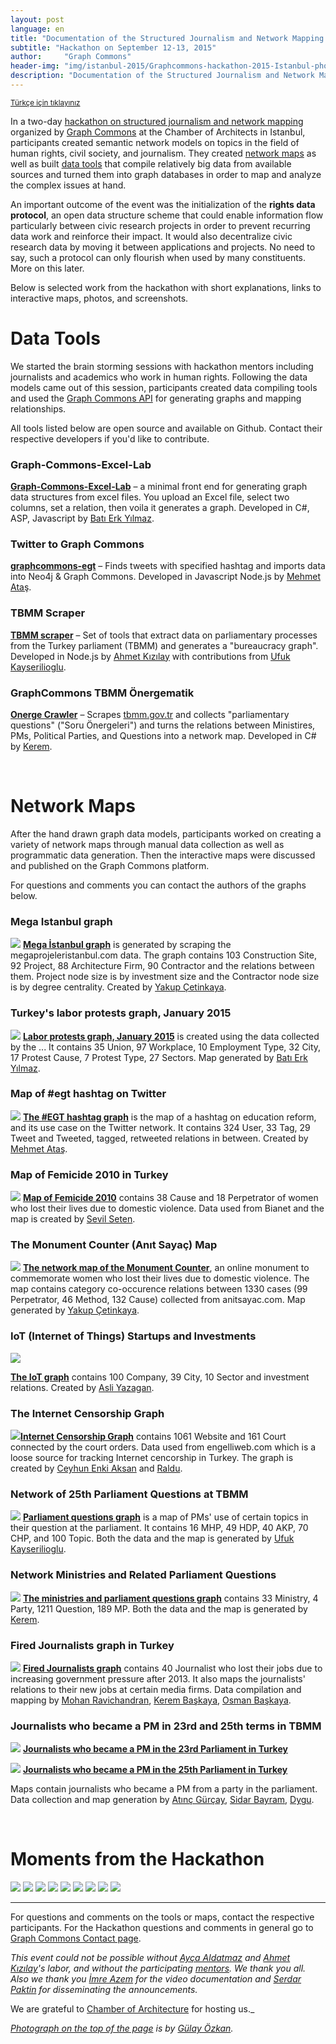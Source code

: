 ```yaml
---
layout: post
language: en
title: "Documentation of the Structured Journalism and Network Mapping Hackathon"
subtitle: "Hackathon on September 12-13, 2015"
author:     "Graph Commons"
header-img: "img/istanbul-2015/Graphcommons-hackathon-2015-Istanbul-photo.jpg"
description: "Documentation of the Structured Journalism and Network Mapping Hackathon on September 12-13, 2015"
---
```

<small>[Türkçe için tıklayınız](/hackathons/2015/08/21/istanbul-yapisal-gazetecilik-dokumentasyon/)</small>

In a two-day [hackathon on structured journalism and network mapping](https://graphcommons.github.io/hackathons/2015/08/21/istanbul-yapisal-gazetecilik-en/) organized by [Graph Commons](https://graphcommons.com) at the Chamber of Architects in Istanbul, participants created semantic network models on topics in the field of human rights, civil society, and journalism. They created <a href="#maps">network maps</a> as well as built <a href="#tools">data tools</a> that compile relatively big data from available sources and turned them into graph databases in order to map and analyze the complex issues at hand.

An important outcome of the event was the initialization of the **rights data protocol**, an open data structure scheme that could enable information flow particularly between civic research projects in order to prevent recurring data work and reinforce their impact. It would also decentralize civic research data by moving it between applications and projects. No need to say, such a protocol can only flourish when used by many constituents. More on this later.

Below is selected work from the hackathon with short explanations, links to interactive maps, photos, and screenshots.

<a name="tools"></a>

# Data Tools

We started the brain storming sessions with hackathon mentors including journalists and academics who work in human rights. Following the data models came out of this session, participants created data compiling tools and used the [Graph Commons API](https://graphcommons.com/dev) for generating graphs and mapping relationships.

All tools listed below are open source and available on Github. Contact their respective developers if you'd like to contribute.

### Graph-Commons-Excel-Lab
**[Graph-Commons-Excel-Lab](https://github.com/Batierk/Graph-Commons-Excel-Lab)** – a minimal front end for generating graph data structures from excel files. You upload an Excel file, select two columns, set a relation, then voila it generates a graph. Developed in C#, ASP, Javascript by [Batı Erk Yılmaz](https://graphcommons.com/users/1c1cf322-9514-495b-b080-128fcec357e7).

### Twitter to Graph Commons
**[graphcommons-egt](https://github.com/mehmetatas/graphcommons-egt)** – Finds tweets with specified hashtag and imports data into Neo4j & Graph Commons. Developed in Javascript Node.js by [Mehmet Ataş](https://graphcommons.com/users/60f7f782-f56a-488d-b223-61621ddc1c2c).

### TBMM Scraper
**[TBMM scraper](https://github.com/meclistakip/tbmm-scraper)** – Set of tools that extract data on parliamentary processes from the Turkey parliament (TBMM) and generates a "bureaucracy graph". Developed in Node.js by [Ahmet Kızılay](https://graphcommons.com/ahmetkizilay) with contributions from [Ufuk Kayserilioglu](https://graphcommons.com/users/542a548f-104f-4f35-9275-a297fbf5c122).

### GraphCommons TBMM Önergematik
**[Onerge Crawler](https://github.com/krk/onerge-crawler)** – Scrapes [tbmm.gov.tr](https://www.tbmm.gov.tr/) and collects "parliamentary questions" ("Soru Önergeleri") and turns the relations between Ministires, PMs, Political Parties, and Questions into a network map. Developed in C# by  [Kerem](https://graphcommons.com/users/e7bda695-c8c6-47da-85ec-57962639a08b).

<br>
<a name="maps"></a>

# Network Maps

After the hand drawn graph data models, participants worked on creating a variety of network maps through manual data collection as well as programmatic data generation. Then the interactive maps were discussed and published on the Graph Commons platform.

For questions and comments you can contact the authors of the graphs below.

### Mega Istanbul graph
<a href="https://graphcommons.com/graphs/24d0e29b-8c98-4842-80a5-b2dcfd84bf5a"><img class="graph-image" src="https://graphcommons.github.io/hackathons/img/istanbul-2015/Mega-Projeler-Tabanlioglu-Arolat-Mimarlik.png"></a>
**[Mega İstanbul graph](https://graphcommons.com/graphs/24d0e29b-8c98-4842-80a5-b2dcfd84bf5a)** is generated by scraping the megaprojeleristanbul.com data. The graph contains 103 Construction Site, 92 Project, 88 Architecture Firm, 90 Contractor and the relations between them. Project node size is by investment size and the Contractor node size is by degree centrality. Created by [Yakup Çetinkaya](https://graphcommons.com/users/f6bf26e7-f75e-43d9-bdd6-11f869e4c2ed).

### Turkey's labor protests graph, January 2015
<a href="https://graphcommons.com/graphs/143ef083-d33e-4361-9877-366946b29cea"><img class="graph-image" src="https://graphcommons.github.io/hackathons/img/istanbul-2015/turkiye-isci-eylemleri-ag-haritasi-ocak-2015.png"></a>
**[Labor protests graph, January 2015](https://graphcommons.com/graphs/143ef083-d33e-4361-9877-366946b29cea)** is created using the data  collected by the ... It contains 35 Union, 97 Workplace, 10 Employment Type, 32 City, 17 Protest Cause, 7 Protest Type, 27 Sectors. Map generated by  [Batı Erk Yılmaz](https://graphcommons.com/users/1c1cf322-9514-495b-b080-128fcec357e7).

### Map of #egt hashtag on Twitter
<a href="https://graphcommons.com/graphs/5cb7ba29-79b2-42d4-94b0-e8597871bf5b"><img class="graph-image" src="https://graphcommons.github.io/hackathons/img/istanbul-2015/twitter-egitim-reformu-EGT-hashtag-iliski-haritasi.png"></a>
**[The #EGT hashtag graph](https://graphcommons.com/graphs/5cb7ba29-79b2-42d4-94b0-e8597871bf5b)** is the map of a hashtag on education reform, and its use case on the Twitter network. It contains 324 User, 33 Tag, 29 Tweet and Tweeted, tagged, retweeted relations in between. Created by [Mehmet Ataş](https://graphcommons.com/users/60f7f782-f56a-488d-b223-61621ddc1c2c).

### Map of Femicide 2010 in Turkey
<a href="https://graphcommons.com/graphs/43a7a148-cf2e-40d7-8d9a-3f29c2d9b16a"><img class="graph-image" src="https://graphcommons.github.io/hackathons/img/istanbul-2015/Kadin-Cinayetleri-2010-fail-onersurulen-sebep-agi.png"></a>
**[Map of Femicide 2010](https://graphcommons.com/graphs/43a7a148-cf2e-40d7-8d9a-3f29c2d9b16a)** contains 38 Cause and 18 Perpetrator of women who lost their lives due to domestic violence. Data used from Bianet and the map is created by [Sevil Seten](https://graphcommons.com/users/0a426059-a35e-40dd-b533-96e43a36d70c).

### The Monument Counter (Anıt Sayaç) Map
<a href="https://graphcommons.com/graphs/337a0a01-0a51-4e7f-a761-5475ae9524e3?auto=true&layout=fa2"><img class="graph-image" src="https://graphcommons.github.io/hackathons/img/istanbul-2015/AnitSayac-kadin-cinayetleri.png"></a>
**[The network map of the Monument Counter](https://graphcommons.com/graphs/337a0a01-0a51-4e7f-a761-5475ae9524e3?auto=true&layout=fa2)**, an online monument to commemorate women who lost their lives due to domestic violence. The map contains category co-occurence relations between 1330 cases (99 Perpetrator, 46 Method, 132 Cause) collected from anitsayac.com. Map generated by [Yakup Çetinkaya](https://graphcommons.com/users/f6bf26e7-f75e-43d9-bdd6-11f869e4c2ed).

### IoT (Internet of Things) Startups and Investments
<a href="https://graphcommons.com/graphs/50af620a-5b9f-4bc5-9b15-018c4626b645"><img class="graph-image" src="https://graphcommons.github.io/hackathons/img/istanbul-2015/internet-of-things-categories-startups-cities-network-map.png"></a>

**[The IoT graph](https://graphcommons.com/graphs/50af620a-5b9f-4bc5-9b15-018c4626b645)** contains 100 Company, 39 City, 10 Sector and investment relations. Created by [Asli Yazagan](https://graphcommons.com/users/7fda641f-3515-4581-8e1e-82d85c013c87).

### The Internet Censorship Graph
<a href="https://graphcommons.com/graphs/0a86d5a8-f80e-4d11-b39c-d6ba7b6657d3?show=Graph&auto=true"><img class="graph-image" src="https://graphcommons.github.io/hackathons/img/istanbul-2015/turkiye-internet-yasaklari-sansur-karar-merci-haritasi.png"></a>**[Internet Censorship Graph](https://graphcommons.com/graphs/0a86d5a8-f80e-4d11-b39c-d6ba7b6657d3?show=Graph&auto=true)** contains 1061 Website and 161 Court connected by the court orders. Data used from engelliweb.com which is a loose source for tracking Internet cencorship in Turkey. The graph is created by [Ceyhun Enki Aksan](https://graphcommons.com/users/85dbf926-cd78-4dbc-bf4e-a005b7c26d38) and [Raldu](https://graphcommons.com/users/bb372a3b-72ae-4040-be5c-a44c83809043).

### Network of 25th Parliament Questions at TBMM
<a href="https://graphcommons.com/graphs/482c0a5f-45ca-48ae-b0bc-f49be66fe95d?auto=true"><img class="graph-image" src="https://graphcommons.github.io/hackathons/img/istanbul-2015/TBMM-25-Donem-Soru-onergeleri-Konu-Milletvekili-agi.png"></a>
**[Parliament questions graph](https://graphcommons.com/graphs/482c0a5f-45ca-48ae-b0bc-f49be66fe95d?auto=true)** is a map of PMs' use of certain topics in their question at the parliament. It contains 16 MHP, 49 HDP, 40 AKP, 70 CHP, and 100 Topic. Both the data and the map is generated by [Ufuk Kayserilioglu](https://graphcommons.com/users/542a548f-104f-4f35-9275-a297fbf5c122).

### Network Ministries and Related Parliament Questions
<a href="https://graphcommons.com/graphs/37eb6a2d-26e4-4c79-9d71-75761458fd2f?auto=true&layout=fa2"><img class="graph-image" src="https://graphcommons.github.io/hackathons/img/istanbul-2015/TBMM-Soru-onergeleri-Bakanliklar-Milletvekili-agi.png"></a>
**[The ministries and parliament questions graph](https://graphcommons.com/graphs/37eb6a2d-26e4-4c79-9d71-75761458fd2f?auto=true&layout=fa2)** contains 33 Ministry, 4 Party, 1211 Question, 189 MP. Both the data and the map is generated by [Kerem](https://graphcommons.com/users/e7bda695-c8c6-47da-85ec-57962639a08b).

### Fired Journalists graph in Turkey
<a href="https://graphcommons.com/graphs/fd7b810b-be69-4fd9-838a-1ab9b67bd7bf"><img class="graph-image" src="https://graphcommons.github.io/hackathons/img/istanbul-2015/2013-Sonrasi-Medya-calisanlarinin-kovulmalari-yeni-isleri.png"></a>
**[Fired Journalists graph](https://graphcommons.com/graphs/fd7b810b-be69-4fd9-838a-1ab9b67bd7bf)** contains 40 Journalist who lost their jobs due to increasing government pressure after 2013. It also maps the journalists' relations to their new jobs at certain media firms. Data compilation and mapping by [Mohan Ravichandran](https://graphcommons.com/users/656e50bd-1a46-4b81-b892-f85704b9c17c), [Kerem Başkaya](https://graphcommons.com/users/2a0b6ef6-cc7d-4e24-b182-ffcd818b5cf3), [Osman Başkaya](https://graphcommons.com/users/93a01de5-a445-400d-8a1a-9e485cbd3fc8).


### Journalists who became a PM in 23rd and 25th terms in TBMM
<a href="https://graphcommons.com/graphs/7990bec9-d50b-4765-baf8-3421ae5b17bd"><img class="graph-image" src="https://graphcommons.github.io/hackathons/img/istanbul-2015/23.donem-Milletvekili-Olan-Gazeteciler-Haritasi.png"></a>
**[Journalists who became a PM in the 23rd Parliament in Turkey](https://graphcommons.com/graphs/7990bec9-d50b-4765-baf8-3421ae5b17bd)**

<a href="https://graphcommons.com/graphs/3426266e-32cc-42d7-a0c7-32f943a61a5f"><img class="graph-image" src="https://graphcommons.github.io/hackathons/img/istanbul-2015/25.donem-Milletvekili-Olan-Gazeteciler-Haritasi.png"></a>
**[Journalists who became a PM in the 25th Parliament in Turkey](https://graphcommons.com/graphs/3426266e-32cc-42d7-a0c7-32f943a61a5f)**

Maps contain journalists who became a PM from a party in the parliament. Data collection and map generation by [Atınç Gürçay](https://graphcommons.com/users/fc10d290-0cc4-4cf2-96ec-b524e885682f), [Sidar Bayram](https://graphcommons.com/users/591b6a83-b592-40c0-b94b-f1caaf197d40), [Dygu](https://graphcommons.com/users/61f56937-3f8d-4756-bf6a-838d5f80c51d).

<br>

# Moments from the Hackathon

<img src="https://graphcommons.github.io/hackathons/img/istanbul-2015/Graphcommons-hackathon-2015-Istanbul-photo-0.jpg">

<img src="https://graphcommons.github.io/hackathons/img/istanbul-2015/Graphcommons-hackathon-2015-Istanbul-photo-1.jpg">

<img src="https://graphcommons.github.io/hackathons/img/istanbul-2015/Graphcommons-hackathon-2015-Istanbul-photo-7.jpg">

<img src="https://graphcommons.github.io/hackathons/img/istanbul-2015/Graphcommons-hackathon-2015-Istanbul-photo-2.jpg">

<img src="https://graphcommons.github.io/hackathons/img/istanbul-2015/Graphcommons-hackathon-2015-Istanbul-photo-3.jpg">

<img src="https://graphcommons.github.io/hackathons/img/istanbul-2015/Graphcommons-hackathon-2015-Istanbul-photo-4.jpg">

<img src="https://graphcommons.github.io/hackathons/img/istanbul-2015/Graphcommons-hackathon-2015-Istanbul-photo-5.jpg">

<img src="https://graphcommons.github.io/hackathons/img/istanbul-2015/Graphcommons-hackathon-2015-Istanbul-photo.jpg">

<img src="https://graphcommons.github.io/hackathons/img/istanbul-2015/Graphcommons-hackathon-2015-Istanbul-photo-6.jpg">



---

For questions and comments on the tools or maps, contact the respective participants. For the Hackathon questions and comments in general go to [Graph Commons Contact page](https://graphcommons.com/contact).

_This event could not be possible without [Ayça Aldatmaz](https://twitter.com/manythingoes) and [Ahmet Kızılay](https://twitter.com/ahmetkizilay)'s labor, and without the participating [mentors](https://graphcommons.github.io/hackathons/2015/08/21/istanbul-yapisal-gazetecilik/#konular-mentorler-kaynaklar). We thank you all. Also we thank you [İmre Azem](https://vimeo.com/user28727396) for the video documentation and [Serdar Paktin](https://twitter.com/paktin) for disseminating the announcements._

We are grateful to [Chamber of Architecture](http://www.mimarist.org/) for hosting us._

_[Photograph on the top of the page](https://twitter.com/gulayozkan/status/643096200271556608) is by [Gülay Özkan](https://twitter.com/gulayozkan)._
